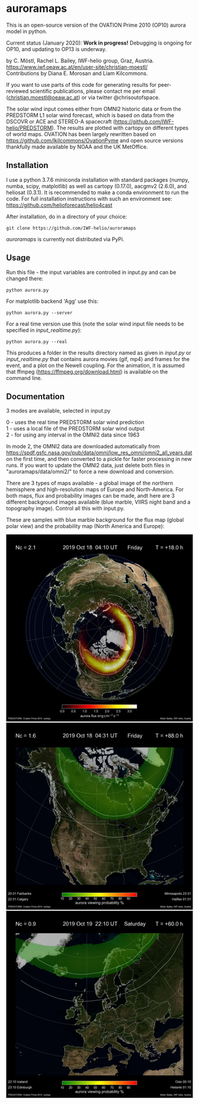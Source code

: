 # auroramaps

This is an open-source version of the OVATION Prime 2010 (OP10) aurora model in python.

Current status (January 2020): **Work in progress!** Debugging is ongoing for OP10, and updating to OP13 is underway.

by C. Möstl, Rachel L. Bailey, IWF-helio group, Graz, Austria. https://www.iwf.oeaw.ac.at/en/user-site/christian-moestl/  
Contributions by  Diana E. Morosan and Liam Kilcommons.

If you want to use parts of this code for generating results for peer-reviewed scientific publications, please contact me per email (christian.moestl@oeaw.ac.at) or via twitter @chrisoutofspace.

The solar wind input comes either from OMNI2 historic data or from the PREDSTORM L1 solar wind forecast, which is based on data from the DSCOVR or ACE and STEREO-A spacecraft (https://github.com/IWF-helio/PREDSTORM). The results are plotted with cartopy on different types of world maps. 
OVATION has been largely rewritten based on https://github.com/lkilcommons/OvationPyme and open source versions thankfully made available by NOAA and the UK MetOffice.

## Installation

I use a python 3.7.6 miniconda installation with standard packages (numpy, numba, scipy, matplotlib) as well as cartopy (0.17.0), aacgmv2 (2.6.0), and heliosat (0.3.1). It is recommended to make a conda environment to run the code. For full installation instructions with such an environment see: 
https://github.com/helioforecast/helio4cast

After installation, do in a directory of your choice:

    git clone https://github.com/IWF-helio/auroramaps

*auroramaps* is currently not distributed via PyPi.

## Usage

Run this file - the input variables are controlled in input.py and can be changed there:

    python aurora.py

For matplotlib backend 'Agg' use this:
    
    python aurora.py --server

For a real time version use this (note the solar wind input file needs to be specified in *input_realtime.py*):

    python aurora.py --real

    
This produces a folder in the results directory named as given in *input.py* or *input_realtime.py* that contains aurora movies (gif, mp4) and frames for the event, and a plot on the Newell coupling. For the animation, it is assumed that ffmpeg (https://ffmpeg.org/download.html) is available on the command line.



## Documentation


3 modes are available, selected in input.py

0 - uses the real time PREDSTORM solar wind prediction  
1 - uses a local file of the PREDSTORM solar wind output  
2 - for using any interval in the OMNI2 data since 1963

In mode 2, the OMNI2 data are downloaded automatically from https://spdf.gsfc.nasa.gov/pub/data/omni/low_res_omni/omni2_all_years.dat on the first time, and then converted to a pickle for faster processing in new runs. If you want to update the OMNI2 data, just delete both files in "auroramaps/data/omni2/" to force a new download and conversion.

There are 3 types of maps available - a global image of the northern hemisphere and high-resolution maps of Europe and North-America. 
For both maps, flux and probability images can be made, andt here are 3 different background images available (blue marble, VIIRS night band and a topography image).
Control all this with input.py. 

These are samples with blue marble background for the flux map (global polar view) and the probability map (North America and Europe):

![Sample image](samples/global_flux_sample.jpg)
![Sample image](samples/canada_prob_sample.jpg)
![Sample image](samples/europe_prob_sample.jpg)


